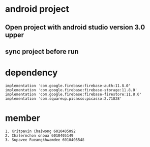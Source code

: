 # android project
## Open project with android studio version 3.0 upper
## sync project before run

# dependency
    implementation 'com.google.firebase:firebase-auth:11.8.0'
    implementation 'com.google.firebase:firebase-storage:11.8.0'
    implementation 'com.google.firebase:firebase-firestore:11.8.0'
    implementation 'com.squareup.picasso:picasso:2.71828'

# member
    1. Kritpavin Chaiwong 6010405092
    2. Chalermchon onbua 6010405149
    3. Supavee Rueangkhwamdee 6010405548
